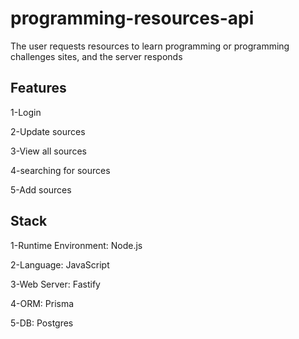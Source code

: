 # programming-resources-api
The user requests resources to learn programming or programming challenges sites, and the server responds

## Features
1-Login 

2-Update sources

3-View all sources

4-searching for sources

5-Add sources

## Stack

1-Runtime Environment: Node.js

2-Language: JavaScript

3-Web Server: Fastify

4-ORM: Prisma

5-DB: Postgres

